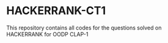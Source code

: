 # HACKERRANK-CT1
This repository contains all codes for the questions solved on HACKERRANK for OODP CLAP-1
